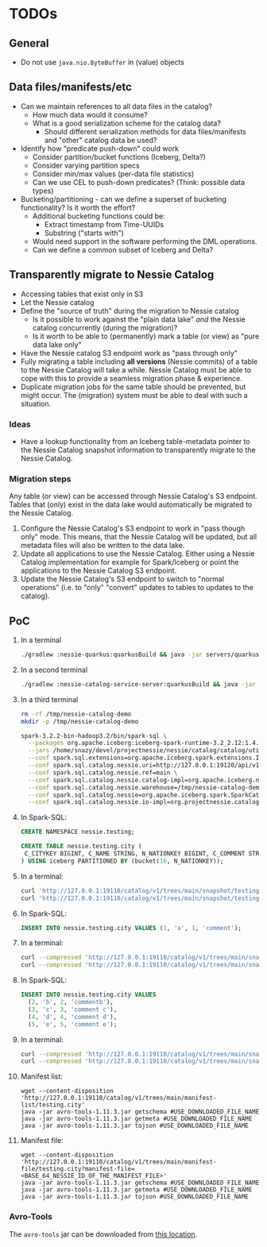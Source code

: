 # TODOs

## General

* Do not use `java.nio.ByteBuffer` in (value) objects

## Data files/manifests/etc

* Can we maintain references to all data files in the catalog?
    * How much data would it consume?
    * What is a good serialization scheme for the catalog data?
        * Should different serialization methods for data files/manifests and "other" catalog data be used?
* Identify how "predicate push-down" could work
    * Consider partition/bucket functions (Iceberg, Delta?)
    * Consider varying partition specs
    * Consider min/max values (per-data file statistics)
    * Can we use CEL to push-down predicates? (Think: possible data types)
* Bucketing/partitioning - can we define a superset of bucketing functionality? Is it worth the effort?
    * Additional bucketing functions could be:
        * Extract timestamp from Time-UUIDs
        * Substring ("starts with")
    * Would need support in the software performing the DML operations.
    * Can we define a common subset of Iceberg and Delta?

## Transparently migrate to Nessie Catalog

* Accessing tables that exist only in S3
* Let the Nessie catalog
* Define the "source of truth" during the migration to Nessie catalog
    * Is it possible to work against the "plain data lake" _and_ the Nessie catalog concurrently (during the migration)?
    * Is it worth to be able to (permanently) mark a table (or view) as "pure data lake only"
* Have the Nessie catalog S3 endpoint work as "pass through only"
* Fully migrating a table including **all versions** (Nessie commits) of a table to the Nessie Catalog will take a
  while. Nessie Catalog must be able to cope with this to provide a seamless migration phase & experience.
* Duplicate migration jobs for the same table should be prevented, but might occur. The (migration) system must be able
  to deal with such a situation.

### Ideas

* Have a lookup functionality from an Iceberg table-metadata pointer to the Nessie Catalog snapshot information to
  transparently migrate to the Nessie Catalog.

### Migration steps

Any table (or view) can be accessed through Nessie Catalog's S3 endpoint. Tables that (only) exist in the data lake
would automatically be migrated to the Nessie Catalog.

1. Configure the Nessie Catalog's S3 endpoint to work in "pass though only" mode. This means, that the Nessie Catalog
   will be updated, but all metadata files will also be written to the data lake.
2. Update all applications to use the Nessie Catalog. Either using a Nessie Catalog implementation for example for
   Spark/Iceberg or point the applications to the Nessie Catalog S3 endpoint.
3. Update the Nessie Catalog's S3 endpoint to switch to "normal operations" (i.e. to "only" "convert" updates to tables
   to updates to the catalog). 

## PoC

1. In a terminal
   ```bash
   ./gradlew :nessie-quarkus:quarkusBuild && java -jar servers/quarkus-server/build/quarkus-app/quarkus-run.jar
   ```
1. In a second terminal
   ```bash
   ./gradlew :nessie-catalog-service-server:quarkusBuild && java -jar catalog/service/server/build/quarkus-app/quarkus-run.jar
   ```
1. In a third terminal
   ```bash
   rm -rf /tmp/nessie-catalog-demo
   mkdir -p /tmp/nessie-catalog-demo

   spark-3.2.2-bin-hadoop3.2/bin/spark-sql \
     --packages org.apache.iceberg:iceberg-spark-runtime-3.2_2.12:1.4.0,org.projectnessie.nessie-integrations:nessie-spark-extensions-3.2_2.12:0.71.1 \
     --jars /home/snazy/devel/projectnessie/nessie/catalog/catalog/util/iceberg-http-fileio/build/libs/nessie-catalog-iceberg-httpfileio-0.72.1-SNAPSHOT.jar \
     --conf spark.sql.extensions=org.apache.iceberg.spark.extensions.IcebergSparkSessionExtensions,org.projectnessie.spark.extensions.NessieSparkSessionExtensions \
     --conf spark.sql.catalog.nessie.uri=http://127.0.0.1:19120/api/v1 \
     --conf spark.sql.catalog.nessie.ref=main \
     --conf spark.sql.catalog.nessie.catalog-impl=org.apache.iceberg.nessie.NessieCatalog \
     --conf spark.sql.catalog.nessie.warehouse=/tmp/nessie-catalog-demo \
     --conf spark.sql.catalog.nessie=org.apache.iceberg.spark.SparkCatalog \
     --conf spark.sql.catalog.nessie.io-impl=org.projectnessie.catalog.iceberg.httpfileio.HttpFileIO
   ```
1. In Spark-SQL:
   ```sql
   CREATE NAMESPACE nessie.testing;

   CREATE TABLE nessie.testing.city (
    C_CITYKEY BIGINT, C_NAME STRING, N_NATIONKEY BIGINT, C_COMMENT STRING
   ) USING iceberg PARTITIONED BY (bucket(16, N_NATIONKEY));
   ```
1. In a terminal:
   ```bash
   curl 'http://127.0.0.1:19110/catalog/v1/trees/main/snapshot/testing.city?format=iceberg' | jq
   curl 'http://127.0.0.1:19110/catalog/v1/trees/main/snapshot/testing.city' | jq
   ```
1. In Spark-SQL:
   ```sql
   INSERT INTO nessie.testing.city VALUES (1, 'a', 1, 'comment');
   ```
1. In a terminal:
   ```bash
   curl --compressed 'http://127.0.0.1:19110/catalog/v1/trees/main/snapshot/testing.city?format=iceberg' | jq
   curl --compressed 'http://127.0.0.1:19110/catalog/v1/trees/main/snapshot/testing.city' | jq
   ```
1. In Spark-SQL:
   ```sql
   INSERT INTO nessie.testing.city VALUES
     (2, 'b', 2, 'commentb'),
     (3, 'c', 3, 'comment c'),
     (4, 'd', 4, 'comment d'),
     (5, 'e', 5, 'comment e');
   ```
1. In a terminal:
   ```bash
   curl --compressed 'http://127.0.0.1:19110/catalog/v1/trees/main/snapshot/testing.city?format=iceberg' | jq
   curl --compressed 'http://127.0.0.1:19110/catalog/v1/trees/main/snapshot/testing.city' | jq
   ```
1. Manifest list:
   ```
   wget --content-disposition 'http://127.0.0.1:19110/catalog/v1/trees/main/manifest-list/testing.city'
   java -jar avro-tools-1.11.3.jar getschema #USE_DOWNLOADED_FILE_NAME
   java -jar avro-tools-1.11.3.jar getmeta #USE_DOWNLOADED_FILE_NAME
   java -jar avro-tools-1.11.3.jar tojson #USE_DOWNLOADED_FILE_NAME
   ```
1. Manifest file:
   ```
   wget --content-disposition 'http://127.0.0.1:19110/catalog/v1/trees/main/manifest-file/testing.city?manifest-file=<BASE_64_NESSIE_ID_OF_THE_MANIFEST_FILE>'
   java -jar avro-tools-1.11.3.jar getschema #USE_DOWNLOADED_FILE_NAME
   java -jar avro-tools-1.11.3.jar getmeta #USE_DOWNLOADED_FILE_NAME
   java -jar avro-tools-1.11.3.jar tojson #USE_DOWNLOADED_FILE_NAME
   ```

### Avro-Tools

The `avro-tools` jar can be downloaded from [this location](https://dlcdn.apache.org/avro/avro-1.11.3/java/avro-tools-1.11.3.jar).
